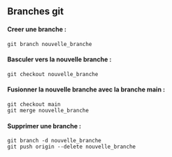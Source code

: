 ## Branches git
#### Creer une branche :
```
git branch nouvelle_branche
```

#### Basculer vers la nouvelle branche :
```
git checkout nouvelle_branche
```

#### Fusionner la nouvelle branche avec la branche main :
```
git checkout main
git merge nouvelle_branche
```

#### Supprimer une branche :
```
git branch -d nouvelle_branche
git push origin --delete nouvelle_branche
```
